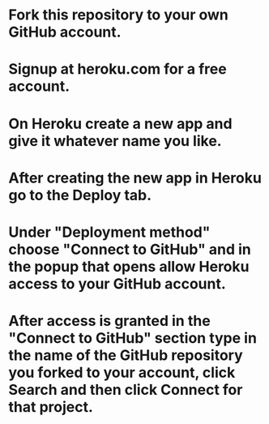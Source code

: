 # Fork this repository to your own GitHub account.
# Signup at heroku.com for a free account.
# On Heroku create a new app and give it whatever name you like.
# After creating the new app in Heroku go to the Deploy tab.
# Under "Deployment method" choose "Connect to GitHub" and in the popup that opens allow Heroku access to your GitHub account.
# After access is granted in the "Connect to GitHub" section type in the name of the GitHub repository you forked to your account, click Search and then click Connect for that project.

